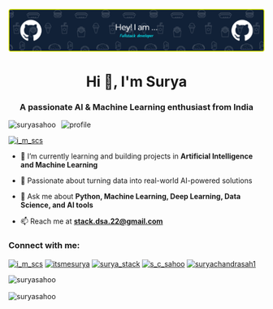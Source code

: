 ![logo](https://github.com/suryasahoo/suryasahoo/blob/main/github-header-image%20(3).png)
<h1 align="center">Hi 👋, I'm Surya</h1>
<h3 align="center">A passionate AI & Machine Learning enthusiast from India</h3>
<img align="right" width="400" src="https://img.freepik.com/premium-vector/serious-concentrated-developer-programming-sites_316839-2216.jpg" alt="profile">


<p align="left"> <img src="https://komarev.com/ghpvc/?username=suryasahoo&label=Profile%20views&color=0e75b6&style=flat" alt="suryasahoo" /> </p>

<p align="left"> <a href="https://twitter.com/i_m_scs" target="blank"><img src="https://img.shields.io/twitter/follow/i_m_scs?logo=twitter&style=for-the-badge" alt="i_m_scs" /></a> </p>

- 🌱 I’m currently learning and building projects in **Artificial Intelligence and Machine Learning**

- 🤖 Passionate about turning data into real-world AI-powered solutions

- 💬 Ask me about **Python, Machine Learning, Deep Learning, Data Science, and AI tools**

- 📫 Reach me at **stack.dsa.22@gmail.com**

<h3 align="left">Connect with me:</h3>
<p align="left">
<a href="https://twitter.com/i_m_scs" target="blank"><img align="center" src="https://raw.githubusercontent.com/rahuldkjain/github-profile-readme-generator/master/src/images/icons/Social/twitter.svg" alt="i_m_scs" height="30" width="40" /></a>
<a href="https://linkedin.com/in/itsmesurya" target="blank"><img align="center" src="https://raw.githubusercontent.com/rahuldkjain/github-profile-readme-generator/master/src/images/icons/Social/linked-in-alt.svg" alt="itsmesurya" height="30" width="40" /></a>
<a href="https://kaggle.com/surya_stack" target="blank"><img align="center" src="https://raw.githubusercontent.com/rahuldkjain/github-profile-readme-generator/master/src/images/icons/Social/kaggle.svg" alt="surya_stack" height="30" width="40" /></a>
<a href="https://instagram.com/s_c_sahoo" target="blank"><img align="center" src="https://raw.githubusercontent.com/rahuldkjain/github-profile-readme-generator/master/src/images/icons/Social/instagram.svg" alt="s_c_sahoo" height="30" width="40" /></a>
<a href="https://www.hackerrank.com/suryachandrasah1" target="blank"><img align="center" src="https://raw.githubusercontent.com/rahuldkjain/github-profile-readme-generator/master/src/images/icons/Social/hackerrank.svg" alt="suryachandrasah1" height="30" width="40" /></a>
</p>


<p><img align="left" src="https://github-readme-stats.vercel.app/api/top-langs?username=suryasahoo&show_icons=true&locale=en&layout=compact" alt="suryasahoo" /></p> 
<br/>
<p><img align="center" src="https://github-readme-streak-stats.herokuapp.com/?user=suryasahoo&" alt="suryasahoo" /></p>

